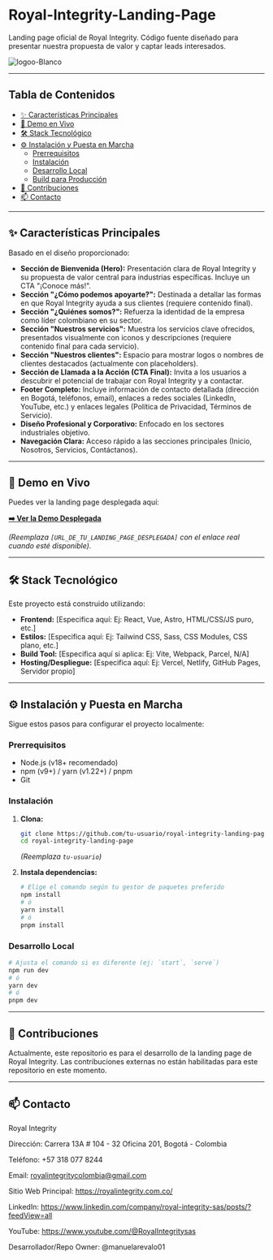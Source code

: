 # Royal-Integrity-Landing-Page
Landing page oficial de Royal Integrity. Código fuente diseñado para presentar nuestra propuesta de valor y captar leads interesados.

![logoo-Blanco](https://github.com/user-attachments/assets/a5d6407f-1870-467d-875b-9dc12f2c9edb)

---

## Tabla de Contenidos

*   [✨ Características Principales](#-características-principales)
*   [🚀 Demo en Vivo](#-demo-en-vivo)
*   [🛠️ Stack Tecnológico](#️-stack-tecnológico)
*   [⚙️ Instalación y Puesta en Marcha](#️-instalación-y-puesta-en-marcha)
    *   [Prerrequisitos](#prerrequisitos)
    *   [Instalación](#instalación)
    *   [Desarrollo Local](#desarrollo-local)
    *   [Build para Producción](#build-para-producción)
*   [🤝 Contribuciones](#-contribuciones)
*   [📫 Contacto](#-contacto)

---

## ✨ Características Principales

Basado en el diseño proporcionado:

*   **Sección de Bienvenida (Hero):** Presentación clara de Royal Integrity y su propuesta de valor central para industrias específicas. Incluye un CTA "¡Conoce más!".
*   **Sección "¿Cómo podemos apoyarte?":** Destinada a detallar las formas en que Royal Integrity ayuda a sus clientes (requiere contenido final).
*   **Sección "¿Quiénes somos?":** Refuerza la identidad de la empresa como líder colombiano en su sector.
*   **Sección "Nuestros servicios":** Muestra los servicios clave ofrecidos, presentados visualmente con iconos y descripciones (requiere contenido final para cada servicio).
*   **Sección "Nuestros clientes":** Espacio para mostrar logos o nombres de clientes destacados (actualmente con placeholders).
*   **Sección de Llamada a la Acción (CTA Final):** Invita a los usuarios a descubrir el potencial de trabajar con Royal Integrity y a contactar.
*   **Footer Completo:** Incluye información de contacto detallada (dirección en Bogotá, teléfonos, email), enlaces a redes sociales (LinkedIn, YouTube, etc.) y enlaces legales (Política de Privacidad, Términos de Servicio).
*   **Diseño Profesional y Corporativo:** Enfocado en los sectores industriales objetivo.
*   **Navegación Clara:** Acceso rápido a las secciones principales (Inicio, Nosotros, Servicios, Contáctanos).

---

## 🚀 Demo en Vivo

Puedes ver la landing page desplegada aquí:

**[➡️ Ver la Demo Desplegada]([URL_DE_TU_LANDING_PAGE_DESPLEGADA])**

*(Reemplaza `[URL_DE_TU_LANDING_PAGE_DESPLEGADA]` con el enlace real cuando esté disponible).*

---

## 🛠️ Stack Tecnológico

Este proyecto está construido utilizando:

*   **Frontend:** [Especifica aquí: Ej: React, Vue, Astro, HTML/CSS/JS puro, etc.]
*   **Estilos:** [Especifica aquí: Ej: Tailwind CSS, Sass, CSS Modules, CSS plano, etc.]
*   **Build Tool:** [Especifica aquí si aplica: Ej: Vite, Webpack, Parcel, N/A]
*   **Hosting/Despliegue:** [Especifica aquí: Ej: Vercel, Netlify, GitHub Pages, Servidor propio]

---

## ⚙️ Instalación y Puesta en Marcha

Sigue estos pasos para configurar el proyecto localmente:

### Prerrequisitos

*   Node.js (v18+ recomendado)
*   npm (v9+) / yarn (v1.22+) / pnpm
*   Git

### Instalación

1.  **Clona:**
    ```bash
    git clone https://github.com/tu-usuario/royal-integrity-landing-page.git
    cd royal-integrity-landing-page
    ```
    *(Reemplaza `tu-usuario`)*

2.  **Instala dependencias:**
    ```bash
    # Elige el comando según tu gestor de paquetes preferido
    npm install
    # ó
    yarn install
    # ó
    pnpm install
    ```

### Desarrollo Local

```bash
# Ajusta el comando si es diferente (ej: `start`, `serve`)
npm run dev
# ó
yarn dev
# ó
pnpm dev
 ```
---

## 🤝 Contribuciones

Actualmente, este repositorio es para el desarrollo de la landing page de Royal Integrity. 
Las contribuciones externas no están habilitadas para este repositorio en este momento.

---

## 📫 Contacto

Royal Integrity

Dirección: Carrera 13A # 104 - 32 Oficina 201, Bogotá - Colombia

Teléfono: +57 318 077 8244

Email: royalintegritycolombia@gmail.com

Sitio Web Principal: https://royalintegrity.com.co/

LinkedIn: https://www.linkedin.com/company/royal-integrity-sas/posts/?feedView=all

YouTube: https://www.youtube.com/@RoyalIntegritysas

Desarrollador/Repo Owner: @manuelarevalo01

